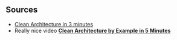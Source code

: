 ## Sources

- [Clean Architecture in 3 minutes](https://www.youtube.com/watch?v=MBlHCJtQa9k)
- Really nice video **[Clean Architecture by Example in 5 Minutes](https://www.youtube.com/watch?v=xuFpizWxDs0)**
        
        
